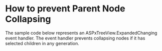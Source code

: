 # How to prevent Parent Node Collapsing


<p>The sample code below represents an ASPxTreeView.ExpandedChanging event handler. The event handler prevents collapsing nodes if it has selected children in any generation.</p>

<br/>


